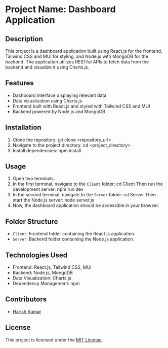 # Project Name: Dashboard Application

## Description
This project is a dashboard application built using React.js for the frontend, Tailwind CSS and MUI for styling, and Node.js with MongoDB for the backend. The application utilizes RESTful APIs to fetch data from the backend and visualize it using Charts.js.

## Features
- Dashboard interface displaying relevant data
- Data visualization using Charts.js
- Frontend built with React.js and styled with Tailwind CSS and MUI
- Backend powered by Node.js and MongoDB

## Installation
1. Clone the repository: git clone <repository_url>
2. Navigate to the project directory: cd <project_directory>
3. Install dependencies: npm install

## Usage
1. Open two terminals.
2. In the first terminal, navigate to the `Client` folder: cd Client
    Then run the development server: npm run dev
3. In the second terminal, navigate to the `Server` folder: cd Server
    Then start the Node.js server: node server.js
4. Now, the dashboard application should be accessible in your browser.

## Folder Structure
- `Client`: Frontend folder containing the React.js application.
- `Server`: Backend folder containing the Node.js application.

## Technologies Used
- Frontend: React.js, Tailwind CSS, MUI
- Backend: Node.js, MongoDB
- Data Visualization: Charts.js
- Dependency Management: npm

## Contributors
- [Harish Kumar](https://github.com/Harish-Unknown)

## License
This project is licensed under the [MIT License](LICENSE).
